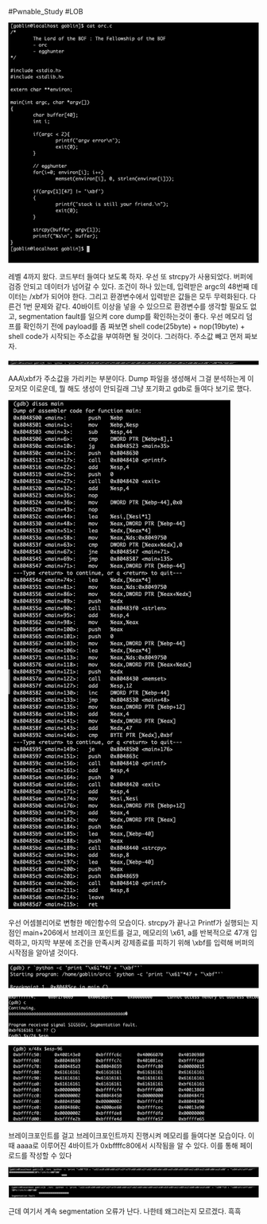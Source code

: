 #Pwnable_Study #LOB

![](img/4-01.png)

레벨 4까지 왔다. 코드부터 들여다 보도록 하자. 우선 또 strcpy가 사용되었다. 버퍼에 검증 안되고 데이터가 넘어갈 수 있다. 조건이 하나 있는데, 입력받은 argc의 48번째 데이터는 /xbf가 되어야 한다.  그리고 환경변수에서 입력받은 값들은 모두 무력화된다. 다른건 1번 문제와 같다. 40바이트 이상을 넣을 수 있으므로 환경변수를 생각할 필요도 없고,  segmentation fault를 일으켜 core dump를 확인하는것이 좋다.
우선 메모리 덤프를 확인하기 전에 payload를 좀 짜보면 shell code(25byte) + nop(19byte) + shell code가 시작되는 주소값을 부여하면 될 것이다. 그러하다.
주소값 빼고 먼저 짜보자.

![](img/4-02.png)

AAA\xbf가 주소값을 가리키는 부분이다. Dump 파일을 생성해서 그걸 분석하는게 이모저모 이로운데, 뭘 해도 생성이 안되길래 그냥 포기화고 gdb로 들여다 보기로 했다.

![](img/4-03.png)

우선 어셈블리어로 변형한 메인함수의 모습이다. strcpy가 끝나고 Printf가 실행되는 지점인 main+206에서 브레이크 포인트를 걸고, 메모리의 \x61, a를 반복적으로 47개 입력하고, 마지막 부분에 조건을 만족시켜 강제종료를 피하기 위해 \xbf를 입력해 버퍼의 시작점을 알아낼 것이다.

![](img/4-04.png)

![](img/4-05.png)

![](img/4-06.png)

브레이크포인트를 걸고 브레이크포인트까지 진행시켜 메모리를 들여다본 모습이다. 이때 aaaa로 이루어진 4바이트가 0xbffffc80에서 시작됨을 알 수 있다. 이를 통해 페이로드를 작성할 수 있다

![](img/4-07.png)

![](img/4-08.png)

근데 여기서 계속 segmentation 오류가 난다. 나한테 왜그러는지 모르겠다. 흑흑